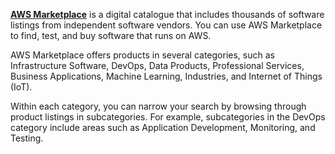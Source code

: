 [**AWS Marketplace**](https://aws.amazon.com/marketplace) is a digital catalogue that includes thousands of software listings from independent software vendors. You can use AWS Marketplace to find, test, and buy software that runs on AWS.

AWS Marketplace offers products in several categories, such as Infrastructure Software, DevOps, Data Products, Professional Services, Business Applications, Machine Learning, Industries, and Internet of Things (IoT).

Within each category, you can narrow your search by browsing through product listings in subcategories. For example, subcategories in the DevOps category include areas such as Application Development, Monitoring, and Testing.